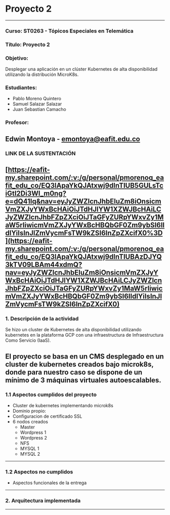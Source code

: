# Proyecto 2 
---

### **Curso:** ST0263 - Tópicos Especiales en Telemática
### **Título:** Proyecto 2 
### **Objetivo:**

Desplegar una aplicación en un clúster Kubernetes de alta disponibilidad utilizando la distribución MicroK8s.

### **Estudiantes:**
- Pablo Moreno Quintero
- Samuel Salazar Salazar
- Juan Sebastian Camacho

### Profesor: 
Edwin Montoya - emontoya@eafit.edu.co
---
### LINK DE LA SUSTENTACIÓN
[https://eafit-my.sharepoint.com/:v:/g/personal/pmorenoq_eafit_edu_co/EQ3lApaYkQJAtxwj9dlnTIUB5GULsTciGtI2Di3Wl_m0ng?e=dQ41Iq&nav=eyJyZWZlcnJhbEluZm8iOnsicmVmZXJyYWxBcHAiOiJTdHJlYW1XZWJBcHAiLCJyZWZlcnJhbFZpZXciOiJTaGFyZURpYWxvZy1MaW5rIiwicmVmZXJyYWxBcHBQbGF0Zm9ybSI6IldlYiIsInJlZmVycmFsTW9kZSI6InZpZXcifX0%3D](https://eafit-my.sharepoint.com/:v:/g/personal/pmorenoq_eafit_edu_co/EQ3lApaYkQJAtxwj9dlnTIUBAzDJYQ3kTV09LBAm44xdmQ?nav=eyJyZWZlcnJhbEluZm8iOnsicmVmZXJyYWxBcHAiOiJTdHJlYW1XZWJBcHAiLCJyZWZlcnJhbFZpZXciOiJTaGFyZURpYWxvZy1MaW5rIiwicmVmZXJyYWxBcHBQbGF0Zm9ybSI6IldlYiIsInJlZmVycmFsTW9kZSI6InZpZXcifX0)
---
### 1. Descripción de la actividad

Se hizo un cluster de Kubernetes de alta disponibilidad utilizando kubernetes en la plataforma GCP con una infraestructura de Infraestructura Como Servicio (IaaS). 

El proyecto se basa en un CMS desplegado en un cluster de kubernetes creados bajo microk8s, donde para nuestro caso se dispone de un mínimo de 3 máquinas virtuales autoescalables.
---
### 1.1 Aspectos cumplidos del proyecto

- Cluster de kubernetes implementando microk8s
- Dominio propio: 
- Configuracion de certificado SSL
- 6 nodos creados
  - Master
  - Wordpress 1
  - Wordpress 2
  - NFS
  - MYSQL 1
  - MYSQL 2

  
---
### 1.2 Aspectos no cumplidos
- Aspectos funcionales de la entrega
---
### 2. Arquitectura implementada
---
